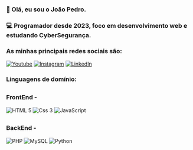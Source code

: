 ### 👋 Olá, eu sou o João Pedro. 
### 💻 Programador desde 2023, foco em desenvolvimento web e estudando CyberSegurança.


### As minhas principais redes sociais são:
[![Youtube](https://img.shields.io/badge/YouTube-FF0000?style=for-the-badge&logo=youtube&logoColor=white)](https://youtube.com/@ooaoJ) 
[![Instagram](https://img.shields.io/badge/Instagram-E4405F?style=for-the-badge&logo=instagram&logoColor=white)](https://www.instagram.com/_jaoooh/)
[![LinkedIn](https://img.shields.io/badge/LinkedIn-0077B5?style=for-the-badge&logo=linkedin&logoColor=white)](https://linkedin.com/in/ooaoJ)

### Linguagens de domínio:
##
### FrontEnd -
<img alt="HTML 5" src="https://img.shields.io/badge/HTML5-E34F26?style=for-the-badge&logo=html5&logoColor=white">
<img alt="Css 3" src="https://img.shields.io/badge/CSS3-1572B6?style=for-the-badge&logo=css3&logoColor=white">
<img alt="JavaScript" src="https://img.shields.io/badge/JavaScript-F7DF1E?style=for-the-badge&logo=javascript&logoColor=black">

##
### BackEnd -
<img alt="PHP" src="https://img.shields.io/badge/PHP-777BB4?style=for-the-badge&logo=php&logoColor=white">
<img alt="MySQL" src="https://img.shields.io/badge/MySQL-00000F?style=for-the-badge&logo=mysql&logoColor=white">
<img alt="Python" src="https://img.shields.io/badge/Python-14354C?style=for-the-badge&logo=python&logoColor=white">
